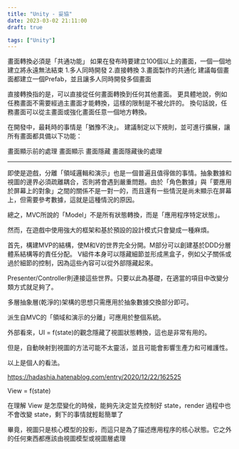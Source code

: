 ```yaml
---
title: "Unity - 妥協"
date: 2023-03-02 21:11:00
draft: true

tags: ["Unity"]
---
```


畫面轉換必須是「共通功能」
如果在發布時要建立100個以上的畫面，一個一個地建立將永遠無法結束
1.多人同時開發
2.直接轉換
3.畫面製作的共通化
建議每個畫面都建立一個Prefab，並且讓多人同時開發多個畫面

直接轉換指的是，可以直接從任何畫面轉換到任何其他畫面。
更具體地說，例如任務畫面不需要經過主畫面才能轉換，這樣的限制是不被允許的。
換句話說，任務畫面可以從主畫面或強化畫面任意一個地方轉換。

在開發中，最耗時的事情是「猶豫不決」。
建議制定以下規則，並可進行擴展，讓所有畫面都具備以下功能：

畫面顯示前的處理
畫面顯示
畫面隱藏
畫面隱藏後的處理



-----
即使是遊戲，分離「領域邏輯和演示」也是一個普遍且值得做的事情。抽象數據和視圖的邊界必須疏離耦合，否則將會遇到嚴重問題。由於「角色數據」與「要應用於屏幕上的對象」之間的關係不是一對一的，而且還有一些情況是尚未顯示在屏幕上，但需要參考數據，這就是這種情況的原因。

總之，MVC所說的「Model」不是所有狀態轉換，而是「應用程序特定狀態」。

然而，在遊戲中使用強大的框架和基於預設的設計模式只會變成一種麻煩。

首先，構建MVP的結構，使M和V的世界完全分開。M部分可以創建基於DDD分層體系結構等的責任分配。 V組件本身可以隱藏細節並形成黑盒子，例如父子關係或過於細節的控制，因為這些內容可以從外部隱藏起來。

Presenter/Controller則連接這些世界。只要以此為基礎，在適當的項目中改變分類方式就足夠了。

多層抽象層(乾淨的)架構的思想只需應用於抽象數據交換部分即可。

派生自MVC的「領域和演示的分離」可應用於整個系統。

外部看來，UI = f(state)的觀念隱藏了視圖狀態轉換，這也是非常有用的。

但是，自動映射到視圖的方法可能不太靈活，並且可能會影響生產力和可維護性。

以上是個人的看法。

https://hadashia.hatenablog.com/entry/2020/12/22/162525


View = f(state)

在理解 View 是怎麼變化的時候，能夠先決定並先控制好 state，render 過程中也不會改變 state，剩下的事情就輕鬆簡單了

畢竟，視圖只是核心模型的投影，而這只是為了描述應用程序的核心狀態。它之外的任何東西都應該由視圖模型或視圖層處理














